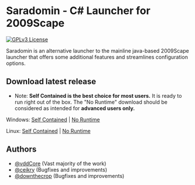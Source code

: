 
# Saradomin - C# Launcher for 2009Scape
[![GPLv3 License](https://img.shields.io/badge/License-GPL%20v3-yellow.svg)](https://opensource.org/licenses/)


Saradomin is an alternative launcher to the mainline java-based 2009Scape launcher that offers some additional features and streamlines configuration options.


## Download latest release

* Note: **Self Contained is the best choice for most users.** It is ready to run right out of the box. The "No Runtime" download should be considered as intended for **advanced users only.** 

Windows: [Self Contained](https://gitlab.com/2009scape/Saradomin-Launcher/-/jobs/artifacts/master/raw/Saradomin/2009scape-launcher-sc.exe?job=pack_windows_sc) | [No Runtime](https://gitlab.com/2009scape/Saradomin-Launcher/-/jobs/artifacts/master/raw/Saradomin/2009scape-launcher-no_rt.exe?job=pack_windows_no_rt)

Linux: [Self Contained](https://gitlab.com/2009scape/Saradomin-Launcher/-/jobs/artifacts/master/raw/Saradomin/2009scape-launcher-sc?job=pack_linux_sc) | [No Runtime](https://gitlab.com/2009scape/Saradomin-Launcher/-/jobs/artifacts/master/raw/Saradomin/2009scape-launcher-no_rt?job=pack_linux_no_rt)

## Authors

- [@vddCore](https://www.gitlab.com/vddcore) (Vast majority of the work)
- [@ceikry](https://gitlab.com/ceikry) (Bugfixes and improvements)
- [@downthecrop](https://gitlab.com/downthecrop) (Bugfixes and improvements)

